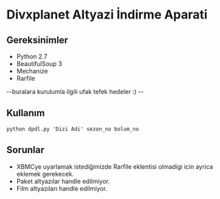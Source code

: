 # Divxplanet Altyazi İndirme Aparati

## Gereksinimler

* Python 2.7
* BeautifulSoup 3
* Mechanize
* Rarfile

--buralara kurulumla ilgili ufak tefek hedeler :) --

## Kullanım

`python dpdl.py 'Dizi Adi' sezon_no bolum_no`

## Sorunlar

* XBMCye uyarlamak istediğimizde Rarfile eklentisi olmadigi icin ayrica eklemek gerekecek.
* Paket altyazılar handle edilmiyor.
* Film altyazıları handle edilmiyor.
